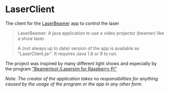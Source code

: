 # LaserClient
The client for the [LaserBeamer](https://github.com/ModellbahnFreak/LaserBeamer) app to control the laser
>LaserBeamer: A java application to use a video projector (beamer) like a show laser.

>A (not always up to date) version of the app is available as "LaserClient.jar". It requires Java 1.8 or 9 to run.

The project was inspired by many different light shows and especially by the program ["Beamertool /Lasersim for Raspberry Pi"](https://forum.dmxcontrol-projects.org/index.php?thread/8091-beamertool-lasersim-f%C3%BCr-raspberry-pi-support-thread/&pageNo=1)


*Note: The creator of the application takes no responsibilities for anything caused by the usage of the program or the app in any other form.*
